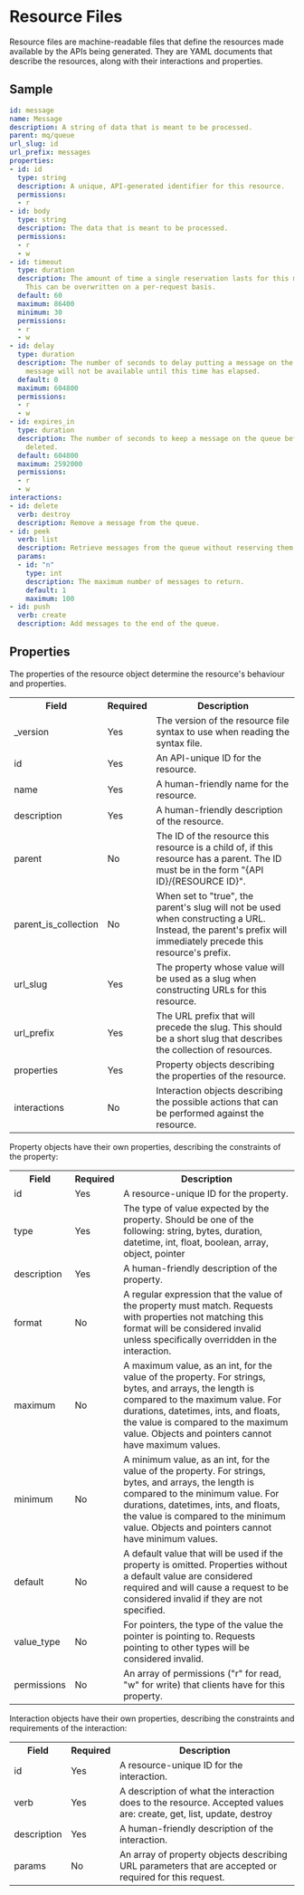 # Resource Files

Resource files are machine-readable files that define the resources made available by the APIs being generated. They are YAML documents that describe the resources, along with their interactions and properties.

## Sample

```yml
id: message
name: Message
description: A string of data that is meant to be processed.
parent: mq/queue
url_slug: id
url_prefix: messages
properties:
- id: id
  type: string
  description: A unique, API-generated identifier for this resource.
  permissions:
  - r
- id: body
  type: string
  description: The data that is meant to be processed.
  permissions:
  - r
  - w
- id: timeout
  type: duration
  description: The amount of time a single reservation lasts for this message by default.
    This can be overwritten on a per-request basis.
  default: 60
  maximum: 86400
  minimum: 30
  permissions:
  - r
  - w
- id: delay
  type: duration
  description: The number of seconds to delay putting a message on the queue. The
    message will not be available until this time has elapsed.
  default: 0
  maximum: 604800
  permissions:
  - r
  - w
- id: expires_in
  type: duration
  description: The number of seconds to keep a message on the queue before it is automatically
    deleted.
  default: 604800
  maximum: 2592000
  permissions:
  - r
  - w
interactions:
- id: delete
  verb: destroy
  description: Remove a message from the queue.
- id: peek
  verb: list
  description: Retrieve messages from the queue without reserving them.
  params:
  - id: "n"
    type: int
    description: The maximum number of messages to return.
    default: 1
    maximum: 100
- id: push
  verb: create
  description: Add messages to the end of the queue.
```

## Properties

The properties of the resource object determine the resource's behaviour and properties.

<table>
<tr><th>Field</th><th>Required</th><th>Description</th></tr>
<tr><td>_version</td><td>Yes</td><td>The version of the resource file syntax to use when reading the syntax file.</td></tr>
<tr><td>id</td><td>Yes</td><td>An API-unique ID for the resource.</td></tr>
<tr><td>name</td><td>Yes</td><td>A human-friendly name for the resource.</td></tr>
<tr><td>description</td><td>Yes</td><td>A human-friendly description of the resource.</td></tr>
<tr><td>parent</td><td>No</td><td>The ID of the resource this resource is a child of, if this resource has a parent. The ID must be in the form &quot;{API ID}/{RESOURCE ID}&quot;.</td></tr>
<tr><td>parent_is_collection</td><td>No</td><td>When set to &quot;true&quot;, the parent's slug will not be used when constructing a URL. Instead, the parent's prefix will immediately precede this resource's prefix.</td></tr>
<tr><td>url_slug</td><td>Yes</td><td>The property whose value will be used as a slug when constructing URLs for this resource.</td></tr>
<tr><td>url_prefix</td><td>Yes</td><td>The URL prefix that will precede the slug. This should be a short slug that describes the collection of resources.</td></tr>
<tr><td>properties</td><td>Yes</td><td>Property objects describing the properties of the resource.</td></tr>
<tr><td>interactions</td><td>No</td><td>Interaction objects describing the possible actions that can be performed against the resource.</td></tr>
</table>

Property objects have their own properties, describing the constraints of the property:

<table>
<tr><th>Field</th><th>Required</th><th>Description</th></tr>
<tr><td>id</td><td>Yes</td><td>A resource-unique ID for the property.</td></tr>
<tr><td>type</td><td>Yes</td><td>The type of value expected by the property. Should be one of the following: string, bytes, duration, datetime, int, float, boolean, array, object, pointer</td></tr>
<tr><td>description</td><td>Yes</td><td>A human-friendly description of the property.</td></tr>
<tr><td>format</td><td>No</td><td>A regular expression that the value of the property must match. Requests with properties not matching this format will be considered invalid unless specifically overridden in the interaction.</td></tr>
<tr><td>maximum</td><td>No</td><td>A maximum value, as an int, for the value of the property. For strings, bytes, and arrays, the length is compared to the maximum value. For durations, datetimes, ints, and floats, the value is compared to the maximum value. Objects and pointers cannot have maximum values.</td></tr>
<tr><td>minimum</td><td>No</td><td>A minimum value, as an int, for the value of the property. For strings, bytes, and arrays, the length is compared to the minimum value. For durations, datetimes, ints, and floats, the value is compared to the minimum value. Objects and pointers cannot have minimum values.</td></tr>
<tr><td>default</td><td>No</td><td>A default value that will be used if the property is omitted. Properties without a default value are considered required and will cause a request to be considered invalid if they are not specified.</td></tr>
<tr><td>value_type</td><td>No</td><td>For pointers, the type of the value the pointer is pointing to. Requests pointing to other types will be considered invalid.</td></tr>
<tr><td>permissions</td><td>No</td><td>An array of permissions (&quot;r&quot; for read, &quot;w&quot; for write) that clients have for this property.</td></tr>
</table>

Interaction objects have their own properties, describing the constraints and requirements of the interaction:

<table>
<tr><th>Field</th><th>Required</th><th>Description</th></tr>
<tr><td>id</td><td>Yes</td><td>A resource-unique ID for the interaction.</td></tr>
<tr><td>verb</td><td>Yes</td><td>A description of what the interaction does to the resource. Accepted values are: create, get, list, update, destroy</td></tr>
<tr><td>description</td><td>Yes</td><td>A human-friendly description of the interaction.</td></tr>
<tr><td>params</td><td>No</td><td>An array of property objects describing URL parameters that are accepted or required for this request.</td></tr>
</table>
